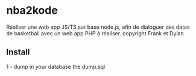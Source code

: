 # nba2kode
Réaliser une web app JS/TS sur base node.js, afin de dialoguer des datas de basketball avec un web app PHP à réaliser.
copyright Frank et Dylan

## Install 
1 - dump in your database the dump.sql